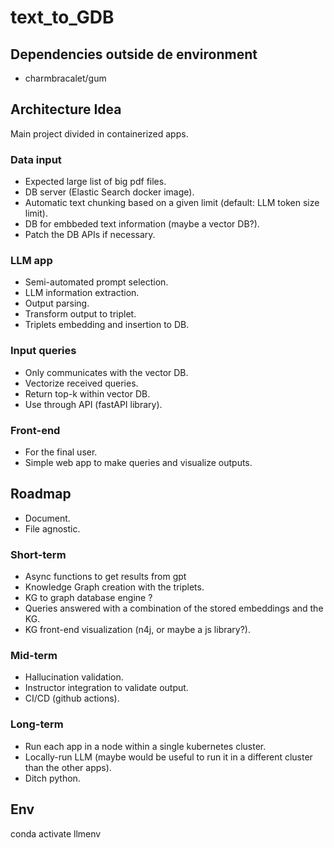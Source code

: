 # text_to_GDB

## Dependencies outside de environment
- charmbracalet/gum

## Architecture Idea

Main project divided in containerized apps.

### Data input
- Expected large list of big pdf files.
- DB server (Elastic Search docker image).
- Automatic text chunking based on a given limit (default: LLM token size limit).
- DB for embbeded text information (maybe a vector DB?).
- Patch the DB APIs if necessary.

### LLM app
- Semi-automated prompt selection.
- LLM information extraction.
- Output parsing.
- Transform output to triplet.
- Triplets embedding and insertion to DB.

### Input queries
- Only communicates with the vector DB.
- Vectorize received queries.
- Return top-k within vector DB.
- Use through API (fastAPI library).

### Front-end
- For the final user.
- Simple web app to make queries and visualize outputs.

## Roadmap

- Document.
- File agnostic.

### Short-term
- Async functions to get results from gpt
- Knowledge Graph creation with the triplets.
- KG to graph database engine ?
- Queries answered with a combination of the stored embeddings and the KG.
- KG front-end visualization (n4j, or maybe a js library?).

### Mid-term
- Hallucination validation.
- Instructor integration to validate output.
- CI/CD (github actions).

### Long-term
- Run each app in a node within a single kubernetes cluster.
- Locally-run LLM (maybe would be useful to run it in a different cluster than the other apps).
- Ditch python.

## Env
conda activate llmenv
